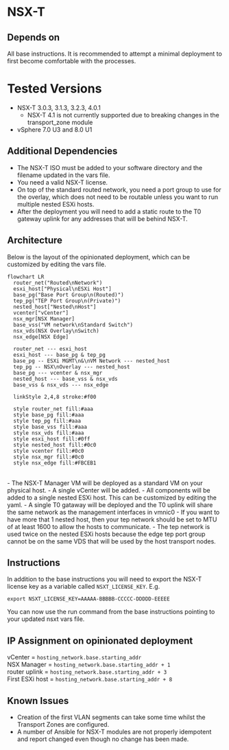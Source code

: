 # NSX-T

## Depends on
All base instructions. It is recommended to attempt a minimal deployment to first become comfortable with the processes.

# Tested Versions
- NSX-T 3.0.3, 3.1.3, 3.2.3, 4.0.1
  - NSX-T 4.1 is not currently supported due to breaking changes in the transport_zone module
- vSphere 7.0 U3 and 8.0 U1

## Additional Dependencies
- The NSX-T ISO must be added to your software directory and the filename updated in the vars file.  
- You need a valid NSX-T license.
- On top of the standard routed network, you need a port group to use for the overlay, which does not need to be routable unless you want to run multiple nested ESXi hosts.
- After the deployment you will need to add a static route to the T0 gateway uplink for any addresses that will be behind NSX-T.

## Architecture
Below is the layout of the opinionated deployment, which can be customized by editing the vars file.</br>


```mermaid
flowchart LR
  router_net("Routed\nNetwork")
  esxi_host["Physical\nESXi Host"]
  base_pg("Base Port Group\n(Routed)")
  tep_pg("TEP Port Group\n(Private)")
  nested_host["Nested\nHost"]
  vcenter["vCenter"]
  nsx_mgr[NSX Manager]
  base_vss("VM network\nStandard Switch")
  nsx_vds(NSX Overlay\nSwitch)
  nsx_edge[NSX Edge]

  router_net --- esxi_host
  esxi_host --- base_pg & tep_pg
  base_pg -- ESXi MGMT\n&\nVM Network --- nested_host
  tep_pg -- NSX\nOverlay --- nested_host
  base_pg --- vcenter & nsx_mgr
  nested_host --- base_vss & nsx_vds
  base_vss & nsx_vds --- nsx_edge
  
  linkStyle 2,4,8 stroke:#f00

  style router_net fill:#aaa
  style base_pg fill:#aaa
  style tep_pg fill:#aaa
  style base_vss fill:#aaa
  style nsx_vds fill:#aaa
  style esxi_host fill:#0ff
  style nested_host fill:#0c0
  style vcenter fill:#0c0
  style nsx_mgr fill:#0c0
  style nsx_edge fill:#FBCEB1
```
</br>
- The NSX-T Manager VM will be deployed as a standard VM on your physical host.
- A single vCenter will be added.
- All components will be added to a single nested ESXi host. This can be customized by editing the yaml.
- A single T0 gataway will be deployed and the T0 uplink will share the same network as the management interfaces in vmnic0
- If you want to have more that 1 nested host, then your tep network should be set to MTU of at least 1600 to allow the hosts to communicate.
- The tep network is used twice on the nested ESXi hosts because the edge tep port group cannot be on the same VDS that will be used by the host transport nodes.

## Instructions
In addition to the base instructions you will need to export the NSX-T license key as a variable called `NSXT_LICENSE_KEY`. E.g.
```
export NSXT_LICENSE_KEY=AAAAA-BBBBB-CCCCC-DDDDD-EEEEE
```
You can now use the run command from the base instructions pointing to your updated nsxt vars file.

## IP Assignment on opinionated deployment

vCenter = `hosting_network.base.starting_addr`<br/>
NSX Manager = `hosting_network.base.starting_addr + 1`<br/>
router uplink = `hosting_network.base.starting_addr + 3`<br/>
First ESXi host = `hosting_network.base.starting_addr + 8`<br/>

## Known Issues
- Creation of the first VLAN segments can take some time whilst the Transport Zones are configured.
- A number of Ansible for NSX-T modules are not properly idempotent and report changed even though no change has been made.